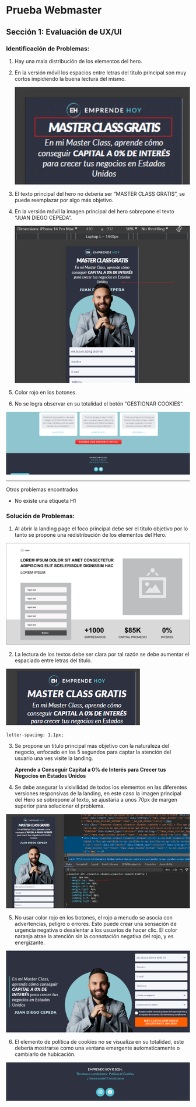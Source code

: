 # Prueba Webmaster
## Sección 1: Evaluación de UX/UI
### Identificación de Problemas:
1. Hay una mala distribución de los elementos del hero.
2. En la versión móvil los espacios entre letras del titulo principal son muy cortos impidiendo la buena lectura del mismo.
   
   ![Problema 6](https://github.com/lahr0809/emprendehoy/blob/main/assets/Problem3.png)
   
3. El texto principal del hero no debería ser “MASTER CLASS GRATIS”, se puede reemplazar por algo más objetivo.
4. En la versión móvil la imagen principal del hero sobrepone el texto “JUAN DIEGO CEPEDA”.
   
   ![Problema 6](https://github.com/lahr0809/emprendehoy/blob/main/assets/Problem41.png)
   
5. Color rojo en los botones.
6. No se logra observar en su totalidad el botón “GESTIONAR COOKIES”.

   
![Problema 6](https://github.com/lahr0809/emprendehoy/blob/main/assets/Problem5.png)

---------------
Otros problemas encontrados
 - No existe una etiqueta H1

### Solución de Problemas:
1. Al abrir la landing page el foco principal debe ser el titulo objetivo por lo tanto se propone una redistribución de los elementos del Hero.
   
 ![Problema 6](https://github.com/lahr0809/emprendehoy/blob/main/assets/Hero-Propuesta.png)
 
2. La lectura de los textos debe ser clara por tal razón se debe aumentar el espaciado entre letras del titulo.
   
 ![Problema 6](https://github.com/lahr0809/emprendehoy/blob/main/assets/Problem31.png)

   `letter-spacing: 1.1px;`
   
3. Se propone un titulo principal más objetivo con la naturaleza del negocio, enfocado en los 5 segundos para captar la atención del usuario una ves visite la landing.
   
   **Aprende a Conseguir Capital a 0% de Interés para Crecer tus Negocios en Estados Unidos**

4. Se debe asegurar la visivilidad de todos los elementos en las diferentes versiones responsivas de la landing, en este caso la imagen principal del Hero se sobrepone al texto, se ajustaria a unos 70px de margen superior para solucionar el problema.
   
 ![Problema 6](https://github.com/lahr0809/emprendehoy/blob/main/assets/Problem42.png)
 
5. No usar color rojo en los botones, el rojo a menudo se asocia con advertencias, peligro o errores. Esto puede crear una sensación de urgencia negativa o desalentar a los usuarios de hacer clic.
El color naranja atrae la atención sin la connotación negativa del rojo, y es energizante.

 ![Problema 6](https://github.com/lahr0809/emprendehoy/blob/main/assets/Problem61.png)
                       
6. El elemento de política de cookies no se visualiza en su totalidad, este debería mostrarse como una ventana emergente automaticamente o cambiarlo de hubicación.

![Problema 6](https://github.com/lahr0809/emprendehoy/blob/main/assets/Problem51.png)
   
